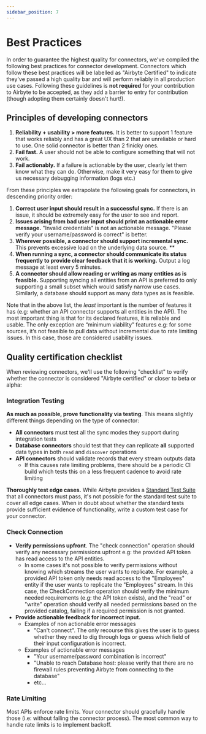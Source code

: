 ```yaml
---
sidebar_position: 7
---
```


# Best Practices

In order to guarantee the highest quality for connectors, we've compiled the following best practices for connector development. Connectors which follow these best practices will be labelled as "Airbyte Certified" to indicate they've passed a high quality bar and will perform reliably in all production use cases. Following these guidelines is **not required** for your contribution to Airbyte to be accepted, as they add a barrier to entry for contribution \(though adopting them certainly doesn't hurt!\).

## Principles of developing connectors

1. **Reliability + usability &gt; more features.** It is better to support 1 feature that works reliably and has a great UX than 2 that are unreliable or hard to use. One solid connector is better than 2 finicky ones.
2. **Fail fast.** A user should not be able to configure something that will not work. 
3. **Fail actionably.** If a failure is actionable by the user, clearly let them know what they can do. Otherwise, make it very easy for them to give us necessary debugging information \(logs etc.\)

From these principles we extrapolate the following goals for connectors, in descending priority order:

1. **Correct user input should result in a successful sync.** If there is an issue, it should be extremely easy for the user to see and report. 
2. **Issues arising from bad user input should print an actionable error message.** "Invalid credentials" is not an actionable message. "Please verify your username/password is correct" is better. 
3. **Wherever possible, a connector should support incremental sync.** This prevents excessive load on the underlying data source.  _\*\*_
4. **When running a sync, a connector should communicate its status frequently to provide clear feedback that it is working.** Output a log message at least every 5 minutes. 
5. **A connector should allow reading or writing as many entities as is feasible.** Supporting syncing all entities from an API is preferred to only supporting a small subset which would satisfy narrow use cases. Similarly, a database should support as many data types as is feasible. 

Note that in the above list, the _least_ important is the number of features it has \(e.g: whether an API connector supports all entities in the API\). The most important thing is that for its declared features, it is reliable and usable. The only exception are “minimum viability” features e.g: for some sources, it’s not feasible to pull data without incremental due to rate limiting issues. In this case, those are considered usability issues.

## Quality certification checklist

When reviewing connectors, we'll use the following "checklist" to verify whether the connector is considered "Airbyte certified" or closer to beta or alpha:

### Integration Testing

**As much as possible, prove functionality via testing**. This means slightly different things depending on the type of connector:

* **All connectors** must test all the sync modes they support during integration tests
* **Database connectors** should test that they can replicate **all** supported data types in both `read` and `discover` operations
* **API connectors** should validate records that every stream outputs data
  * If this causes rate limiting problems, there should be a periodic CI build which tests this on a less frequent cadence to avoid rate limiting

**Thoroughly test edge cases.** While Airbyte provides a [Standard Test Suite](testing-connectors/source-acceptance-tests-reference.md) that all connectors must pass, it's not possible for the standard test suite to cover all edge cases. When in doubt about whether the standard tests provide sufficient evidence of functionality, write a custom test case for your connector.

### Check Connection

* **Verify permissions upfront**. The "check connection" operation should verify any necessary permissions upfront e.g: the provided API token has read access to the API entities. 
  * In some cases it's not possible to verify permissions without knowing which streams the user wants to replicate. For example, a provided API token only needs read access to the "Employees" entity if the user wants to replicate the "Employees" stream. In this case, the CheckConnection operation should verify the minimum needed requirements \(e.g: the API token exists\), and the "read" or "write" operation should verify all needed permissions based on the provided catalog, failing if a required permission is not granted.
* **Provide actionable feedback for incorrect input.** 
  * Examples of non actionable error messages
    * "Can't connect". The only recourse this gives the user is to guess whether they need to dig through logs or guess which field of their input configuration is incorrect. 
  * Examples of actionable error messages
    * "Your username/password combination is incorrect"
    * "Unable to reach Database host: please verify that there are no firewall rules preventing Airbyte from connecting to the database"
    * etc...

### Rate Limiting

Most APIs enforce rate limits. Your connector should gracefully handle those \(i.e: without failing the connector process\). The most common way to handle rate limits is to implement backoff.


